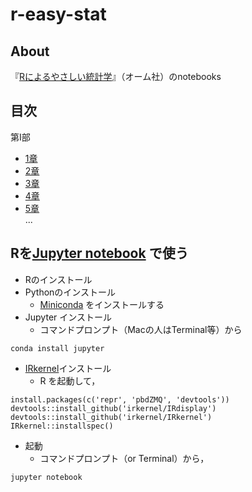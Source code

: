 # r-easy-stat
## About
『[Rによるやさしい統計学](http://shop.ohmsha.co.jp/shopdetail/000000001781/)』（オーム社）のnotebooks

## 目次
第I部
* [1章](http://whatalnk.github.io/r-easy-stat/Chap01.ipynb)  
* [2章](http://whatalnk.github.io/r-easy-stat/Chap02.ipynb)  
* [3章](http://whatalnk.github.io/r-easy-stat/Chap03.ipynb)  
* [4章](http://whatalnk.github.io/r-easy-stat/Chap04.ipynb)  
* [5章](http://whatalnk.github.io/r-easy-stat/Chap05.ipynb)  
...

## Rを[Jupyter notebook](http://jupyter.org/) で使う

* Rのインストール
* Pythonのインストール
  * [Miniconda](http://conda.pydata.org/miniconda.html) をインストールする
* Jupyter インストール
  * コマンドプロンプト（Macの人はTerminal等）から
```
conda install jupyter
```
* [IRkernel](http://irkernel.github.io/)インストール
  * R を起動して，
```
install.packages(c('repr', 'pbdZMQ', 'devtools')) 
devtools::install_github('irkernel/IRdisplay')
devtools::install_github('irkernel/IRkernel')
IRkernel::installspec()
```
* 起動
  * コマンドプロンプト（or Terminal）から，
```
jupyter notebook
```
